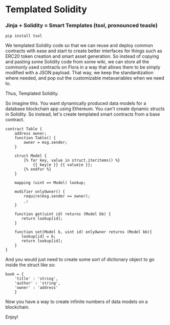 # Templated Solidity

### Jinja + Solidity = Smart Templates (tsol, pronounced teasle)

```pip install tsol```

We templated Solidity code so that we can reuse and deploy common contracts with ease and start to create better interfaces for things such as ERC20 token creation and smart asset generation. So instead of copying and pasting some Solidity code from some wiki, we can store all the commonly used contracts on Flora in a way that allows them to be simply modified with a JSON payload. That way, we keep the standardization where needed, and pop out the customizable metavariables when we need to.

Thus, Templated Solidity.

So imagine this. You want dynamically produced data models for a database blockchain app using Ethereum. You can't create dynamic structs in Solidity. So instead, let's create templated smart contracts from a base contract.

```
contract Table {
    address owner;
    function Table() {
        owner = msg.sender;
    }
    
    struct Model {
        {% for key, value in struct.iteritems() %}
            {{ key|e }} {{ value|e }};
        {% endfor %}
    }
    
    mapping (uint => Model) lookup;
    
    modifier onlyOwner() {
        require(msg.sender == owner);
        _;
    }
    
    function get(uint id) returns (Model bb) {
       return lookup[id];
    }
    
    function set(Model b, uint id) onlyOwner returns (Model bb){
       lookup[id] = b;
       return lookup[id];
    }
}
```

And you would just need to create some sort of dictionary object to go inside the struct like so:

```
book = {
	'title' : 'string',
	'author' : 'string',
	'owner' : 'address'
	}
```

Now you have a way to create infinite numbers of data models on a blockchain.

Enjoy!